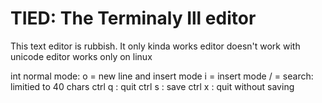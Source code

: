 # TIED: The Terminaly Ill editor
This text editor is rubbish. 
It only kinda works
editor doesn't work with unicode
editor works only on linux


int normal mode:
o = new line and insert mode
i = insert mode
/ = search: limitied to 40 chars
ctrl q : quit
ctrl s : save 
ctrl x : quit without saving


